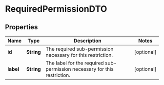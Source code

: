 

# RequiredPermissionDTO

## Properties

Name | Type | Description | Notes
------------ | ------------- | ------------- | -------------
**id** | **String** | The required sub-permission necessary for this restriction. |  [optional]
**label** | **String** | The label for the required sub-permission necessary for this restriction. |  [optional]



